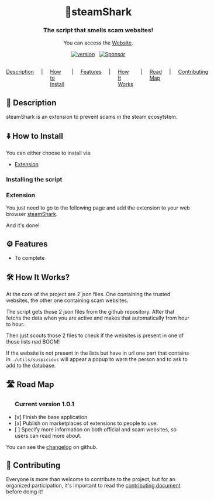 <h1 align='center'>
  🦈steamShark
</h1>

<h3 align='center'>
  The script that smells scam websites!
</h3>

<p align='center'>
You can access the <a href="https://franciscoborges2002.github.io/steamShark/" target="_blank">Website</a>.
</p>

<p align='center'>
  <a href="https://github.com/sponsors/alexandresanlim"><img alt="version" src="https://img.shields.io/badge/Version-1.0.0-blue" /></a>
  &nbsp;
  <a href="https://github.com/sponsors/alexandresanlim"><img alt="Sponsor" src="https://img.shields.io/badge/Opensource-green" /></a>
</p>
<br />

<!-- HEADER SECTION -->
<nav>
    <a href="#description">Description</a> |
    <a href="#howToInstall">How to Install</a> |
    <a href="#features">Features</a> |
    <a href="#howItWorks">How It Works</a> |
    <a href="#roadMap">Road Map</a> |
    <a href="#contributing">Contributing</a>
</nav>

<!-- DESCRIPTION -->
<div id="description">
    <!-- HEADER -->
    <div>
        <h2>📝 Description</h2>
    </div>
    <!-- CONTENT -->
    <div>
        steamShark is an extension to prevent scams in the steam ecosytstem.
    </div>
</div>

<!-- HOW TO INSTALL -->
<div id="howToInstall">
    <!-- HEADER -->
    <div>
        <h2>⬇️ How to Install</h2>
    </div>
    <!-- CONTENT -->
    <div>
        You can either choose to install via:
        <ul>
            <!-- <li><a href="#installTampermonkey">Tampermonkey</a></li> -->
            <li><a href="https://chromewebstore.google.com/detail/%F0%9F%A6%88steamshark/jljepdlbbomdcdmaafflabapkdhiglnf" target="_blank">Extension</a></li>
        </ul>

<!-- <div id="installTampermonkey">
<h3>Tampermonkey</h3>

### Pre-requesites

Have Tampermonkey installed, you can download it through the [official website](https://www.tampermonkey.net/). -->

### Installing the script

<!-- You just need to install it via tampermonkey -->

</div>

<div id="installExtension">
<h3>Extension</h3>

You just need to go to the following page and add the extension to your web browser
[steamShark](https://chromewebstore.google.com/detail/%F0%9F%A6%88steamshark/jljepdlbbomdcdmaafflabapkdhiglnf).

</div>

And it's done!

</div>

</div>

<!-- FEATURES -->
<div id="features">
    <!-- HEADER -->
    <div>
        <h2>⚙️ Features</h2>
    </div>
    <!-- CONTENT -->
    <div>
        <ul>
            <li>
            To complete
            </li>
        </ul>
    </div>
</div>

<!-- HOW IT WORKS -->
<div id="howItWorks">
    <!-- HEADER -->
    <div>
        <h2>🛠️ How It Works?</h2>
    </div>
    <!-- CONTENT -->
    <div>
        <p>At the core of the project are 2 json files. One containing the trusted websites, the other one containing scam websites.</p>
        <p>The script gets those 2 json files from the github repository. After that fetchs the data when you are active and makes that automatically from hour to hour.</p>
        <p>Then just scouts those 2 files to check if the websites is present in one of those lists nad BOOM!</p>
        <p>If the website is not present in the lists but have in url one part that contains in <code>./utils/suspicious</code> will appear a popup to warn the person and to ask to add to the database.</p>
    </div>
</div>

<!-- HOW IT WORKS -->
<div id="roadMap">
    <!-- HEADER -->
    <div>
        <h2>🛣️ Road Map</h2>
    </div>
    <!-- CONTENT -->
    <div>
        <ul>
            <h3>Current version 1.0.1</h3>
            <li>
                [x] Finish the base application
            </li>
            <li>
                [x] Publish on marketplaces of extensions to people to use.
            </li>
            <li>
                [ ] Specify more information on both official and scam websites, so users can read more about.
            </li>
        </ul>
    </div>
    <div>
        You can see the <a href="./CHANGELOG.md">changelog</a> on github.
    </div>
</div>

<!-- CONTRIBUTING -->
<div id="contributing">
    <!-- HEADER -->
    <div>
        <h2>🤝 Contributing</h2>
    </div>
    <!-- CONTENT -->
    <div>
        <p>

Everyone is more than welcome to contribute to the project, but for an organized participation, it's important to read the [contributing document](./CONTRIBUTING.md) before doing it!

</p>

</div>

</div>

<style>
nav{
    display: flex;
    flex-direction: row;
    gap: 20px;
}
</style>
